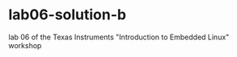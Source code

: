 lab06-solution-b
================

lab 06 of the Texas Instruments "Introduction to Embedded Linux" workshop

